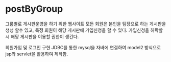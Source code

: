 # postByGroup


그룹별로 게시판운영을 하기 위한 웹사이트
모든 회원은 본인을 팀장으로 하는 게시판을 생성 할수 있고,
특정 회원이 해당 게시판에 가입신청을 할 수 있다.
가입신청을 허락할 시 해당 게시판을 이용할 권한이 생긴다.

회원가입 및 로그인 구현
JDBC를 통한 mysql을 자바에 연결하여
model2 방식으로 jsp와 servlet을 활용하여 제작함.

